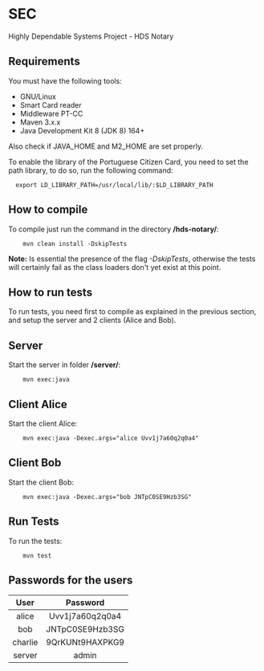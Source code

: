 # SEC
Highly Dependable Systems Project - HDS Notary

## Requirements
You must have the following tools:

- GNU/Linux
- Smart Card reader
- Middleware PT-CC
- Maven 3.x.x
- Java Development Kit 8 (JDK 8) 164+


Also check if JAVA_HOME and M2_HOME are set properly.

To enable the library of the Portuguese Citizen Card, you need to set the path library, to do so, run the following command:

```
  export LD_LIBRARY_PATH=/usr/local/lib/:$LD_LIBRARY_PATH
```

## How to compile
To compile just run the command in the directory **/hds-notary/**:
```
    mvn clean install -DskipTests
```
**Note:** Is essential the presence of the flag _-DskipTests_, otherwise the tests will certainly fail
as the class loaders don't yet exist at this point.

## How to run tests
To run tests, you need first to compile as explained in the previous section, and setup the server and 2 clients (Alice and Bob).

## Server
Start the server in folder **/server/**:
```
    mvn exec:java
```

## Client Alice
Start the client Alice:
```
    mvn exec:java -Dexec.args="alice Uvv1j7a60q2q0a4"
```


## Client Bob
Start the client Bob:
```
    mvn exec:java -Dexec.args="bob JNTpC0SE9Hzb3SG"
```

## Run Tests
To run the tests:
```
    mvn test
```

## Passwords for the users
|    User       |  Password       |
| :-----------: |:---------------:|
| alice         | Uvv1j7a60q2q0a4 |
| bob           | JNTpC0SE9Hzb3SG |   
| charlie       | 9QrKUNt9HAXPKG9 |   
| server        | admin           |   
